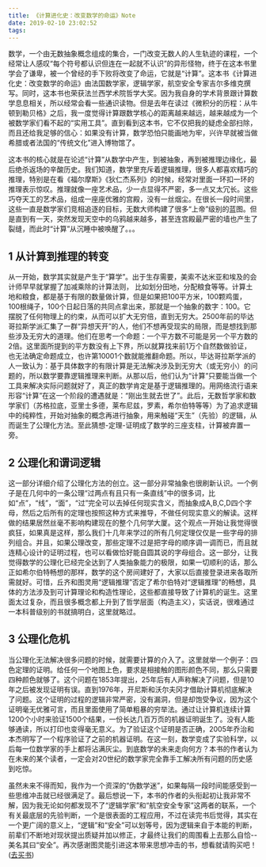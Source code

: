 ```yaml
---
title: 《计算进化史：改变数学的命运》Note
date: 2019-02-10 23:02:52
tags:
---
```

数学，一个由无数抽象概念组成的集合，一门改变无数人的人生轨迹的课程，一个经常让人感叹“每个符号都认识但连在一起就不认识”的异形怪物，终于在这本书里学会了谦卑，被一个曾经的手下败将改变了命运，它就是“计算”。这本书《计算进化史：改变数学的命运》由法国数学家，逻辑学家，航空安全专家吉尔多维克撰写。同时，这本书也荣获法兰西学术院哲学大奖。因为我自身的学术背景跟计算数学息息相关，所以经常会看一些通识读物。但是去年在读过《微积分的历程：从牛顿到勒贝格》之后，我一度觉得计算跟数学核心的距离越来越远，越来越成为一个被数学家们看不起的“实用工具”。直到看到这本书，它不仅把我的疑虑全部扫除，而且还给我足够的信心：如果没有计算，数学恐怕只能画地为牢，兴许早就被当做希腊或者法国的“传统文化”进入博物馆了。
<!-- more -->
这本书的核心就是在论述“计算”从数学中产生，到被抽象，再到被推理边缘化，最后绝杀返场的辛酸历史。我们知道，数学里充斥着逻辑推理，很多人都喜欢精巧的推理，特别是在看《福尔摩斯》《狄仁杰系列》的时候，经常对里面一环扣一环的推理表示惊叹。推理就像一座艺术品，少一点显得不严密，多一点又太冗长。这些巧夺天工的艺术品，组成一座座优雅的宫殿，没有一丝烟尘。在很长一段时间里，这些一直是数学家们竞相追逐的目标，无数大师构建了很多“上帝”级别的蓝图。但是直到有一天，突然发现天空中的乌鸦越来越多，甚至连宫殿最严密的墙也产生了裂缝，而此时“计算”从沉睡中被唤醒了。。。

## 1 从计算到推理的转变
从一开始，数学其实就是产生于“算学”。出于生存需要，美索不达米亚和埃及的会计师早早就掌握了加减乘除的计算法则， 比如划分田地，分配粮食等等。计算土地和粮食，都是基于有限的数量做计算，但是如果把100平方米，100颗鸡蛋，100根绳子，100个日起日落的共同点拿出来，那就是一个抽象的数字：100。它摆脱了任何物理上的约束，从而可以扩大无穷倍，直到无穷大。2500年前的毕达哥拉斯学派汇集了一群“异想天开”的人，他们不想再受现实的局限，而是想找到那些涉及无穷大的道理。他们在思考一个命题：一个平方数不可能是另一个平方数的2倍。这里面所提到的平方数没有上下界，所以就算找来前1万个自然数做验证，也无法确定命题成立，也许第10001个数就能推翻命题。所以，毕达哥拉斯学派的人一致认为：基于具体数字的有限计算是无法解决涉及到无穷大（或无穷小）的问题的，所以数学要靠逻辑推理来判断。从那以后，他们认为“计算”只要能当做一个工具来解决实际问题就好了，真正的数学肯定是基于逻辑推理的。用网络流行语来形容“计算”在这一个阶段的遭遇就是：“刚出生就去世了”。此后，无数哲学家和数学家们（苏格拉底，亚里士多德，莱布尼兹，罗素，希尔伯特等等）为了追求逻辑中的纯粹性，开始对抽象的概念再进行抽象，用来触碰“天生”（先验）的逻辑，从而诞生了公理化方法。至此猜想-定理-证明成了数学的三座支柱，计算被弃置一旁。

## 2 公理化和谓词逻辑
这一部分详细介绍了公理化方法的创立。这一部分非常抽象也很刷新认识。一个例子是在几何中的一条公理“过两点有且只有一条直线”中的很多词，比如“点”，“线”，“面”，“过”完全可以去掉任何现实含义，而抽象成A,B,C,D四个字母，然后之后所有的定理也按照这种方式来推导，不做任何现实意义的解读。这样做的结果居然丝毫不影响构建现在的整个几何学大厦。这个观点一开始让我觉得很疯狂，如果真是这样，那么我们十几年来学过的所有几何定理仅仅是一些字母的排列组合。并且，如果公理改变，那些定理不过是把字母的顺序调一调而已，而且就连精心设计的证明过程，也可以看做恰好能自圆其说的字母组合。这一部分，让我觉得数学的公理化已经完全达到了人类抽象能力的极限，如果一切顺利的话，那么正如希尔伯特畅想的那样，数学的这个房间建好了，大家以后直接登录进来各取所需就好。可惜，丘齐和图灵用“逻辑推理”否定了希尔伯特对“逻辑推理”的畅想，具体的方法涉及到可计算理论和构造性理论，这些都直接导致了计算机的诞生。这里面太过复杂，而且很多概念都上升到了哲学层面（构造主义），实话说，很难通过一本科普级别的书就搞明白，这里就略过。

## 3 公理化危机
当公理化无法解决很多问题的时候，就需要计算的介入了。这里就举一个例子：四色定理的证明。给任何一个地图上色，要求是相接触的图形颜色不同，那么只需要四种颜色就够了。这个问题在1853年提出，25年后有人声称解决了问题，但是10年之后被发现证明有误。直到1976年，开尼斯和沃尔夫冈才借助计算机彻底解决了问题。这个证明的过程的逻辑非常严密，没有漏洞，但是却饱受争议，因为这个证明毫无优雅可言，而且里面使用了简单粗暴的穷举法。通过让计算机连续计算1200个小时来验证1500个结果，一份长达几百万页的机器证明诞生了。没有人能够通读，所以打印也变得毫无意义。为了验证这个证明是否正确，2005年乔治和本杰明写了一个程序验证了之前的机器证明。在这一刻，数学变成了实验科学，以后每一位数学家的手上都将沾满灰尘。到底数学的未来走向何方？本书的作者认为在未来的某个读者，一定会对20世纪的数学家完全靠手工解决所有问题的历史感到吃惊。

虽然未来不得而知，我作为一个资深的“伪数学迷”，如果每隔一段时间能感受到一些思维冲击就已经很满足了。最后想说一下，本书的作者的头衔起初让我非常不解，因为我无论如何都发现不了“逻辑学家”和“航空安全专家”这两者的联系，一个有关最底层的先验判断，一个是很表面的工程应用，不过在读完书后觉得，其实在一个更广阔的意义上，“逻辑”和“安全”可以划等号，因为逻辑来自于本能的判断，前辈们不断地对现状提出质疑并加以修正，才最终让我们的周围看上去那么自恰--美名其曰“安全”。再次感谢图灵能引进这本带来思想冲击的书，想看就请购买吧！([去买书](http://www.ituring.com.cn/book/1926))